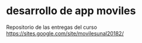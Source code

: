 # desarrollo de app moviles
Repositorio de las entregas del curso https://sites.google.com/site/movilesunal20182/ 
